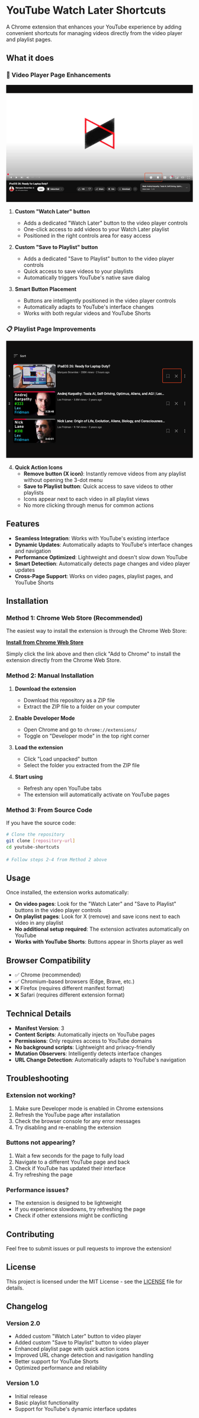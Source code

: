 # YouTube Watch Later Shortcuts

A Chrome extension that enhances your YouTube experience by adding convenient shortcuts for managing videos directly from the video player and playlist pages.

## What it does

### 🎥 Video Player Page Enhancements

![Video Player Shortcuts](screenshots/player-shortcuts.png)

1. **Custom "Watch Later" button**
   - Adds a dedicated "Watch Later" button to the video player controls
   - One-click access to add videos to your Watch Later playlist
   - Positioned in the right controls area for easy access

2. **Custom "Save to Playlist" button**
   - Adds a dedicated "Save to Playlist" button to the video player controls
   - Quick access to save videos to your playlists
   - Automatically triggers YouTube's native save dialog

3. **Smart Button Placement**
   - Buttons are intelligently positioned in the video player controls
   - Automatically adapts to YouTube's interface changes
   - Works with both regular videos and YouTube Shorts

### 📋 Playlist Page Improvements

![Playlist Shortcuts](screenshots/playlist-shortcuts.png)

4. **Quick Action Icons**
   - **Remove button (X icon)**: Instantly remove videos from any playlist without opening the 3-dot menu
   - **Save to Playlist button**: Quick access to save videos to other playlists
   - Icons appear next to each video in all playlist views
   - No more clicking through menus for common actions

## Features

- **Seamless Integration**: Works with YouTube's existing interface
- **Dynamic Updates**: Automatically adapts to YouTube's interface changes and navigation
- **Performance Optimized**: Lightweight and doesn't slow down YouTube
- **Smart Detection**: Automatically detects page changes and video player updates
- **Cross-Page Support**: Works on video pages, playlist pages, and YouTube Shorts

## Installation

### Method 1: Chrome Web Store (Recommended)

The easiest way to install the extension is through the Chrome Web Store:

**[Install from Chrome Web Store](https://chromewebstore.google.com/detail/youtube-watch-later-short/omdomjnalailcppncbjgblhmbedgfcen)**

Simply click the link above and then click "Add to Chrome" to install the extension directly from the Chrome Web Store.

### Method 2: Manual Installation

1. **Download the extension**
   - Download this repository as a ZIP file
   - Extract the ZIP file to a folder on your computer

2. **Enable Developer Mode**
   - Open Chrome and go to `chrome://extensions/`
   - Toggle on "Developer mode" in the top right corner

3. **Load the extension**
   - Click "Load unpacked" button
   - Select the folder you extracted from the ZIP file

4. **Start using**
   - Refresh any open YouTube tabs
   - The extension will automatically activate on YouTube pages

### Method 3: From Source Code

If you have the source code:

```bash
# Clone the repository
git clone [repository-url]
cd youtube-shortcuts

# Follow steps 2-4 from Method 2 above
```

## Usage

Once installed, the extension works automatically:

- **On video pages**: Look for the "Watch Later" and "Save to Playlist" buttons in the video player controls
- **On playlist pages**: Look for X (remove) and save icons next to each video in any playlist
- **No additional setup required**: The extension activates automatically on YouTube
- **Works with YouTube Shorts**: Buttons appear in Shorts player as well

## Browser Compatibility

- ✅ Chrome (recommended)
- ✅ Chromium-based browsers (Edge, Brave, etc.)
- ❌ Firefox (requires different manifest format)
- ❌ Safari (requires different extension format)

## Technical Details

- **Manifest Version**: 3
- **Content Scripts**: Automatically injects on YouTube pages
- **Permissions**: Only requires access to YouTube domains
- **No background scripts**: Lightweight and privacy-friendly
- **Mutation Observers**: Intelligently detects interface changes
- **URL Change Detection**: Automatically adapts to YouTube's navigation

## Troubleshooting

### Extension not working?
1. Make sure Developer mode is enabled in Chrome extensions
2. Refresh the YouTube page after installation
3. Check the browser console for any error messages
4. Try disabling and re-enabling the extension

### Buttons not appearing?
1. Wait a few seconds for the page to fully load
2. Navigate to a different YouTube page and back
3. Check if YouTube has updated their interface
4. Try refreshing the page

### Performance issues?
- The extension is designed to be lightweight
- If you experience slowdowns, try refreshing the page
- Check if other extensions might be conflicting

## Contributing

Feel free to submit issues or pull requests to improve the extension!

## License

This project is licensed under the MIT License - see the [LICENSE](LICENSE) file for details.

## Changelog

### Version 2.0
- Added custom "Watch Later" button to video player
- Added custom "Save to Playlist" button to video player
- Enhanced playlist page with quick action icons
- Improved URL change detection and navigation handling
- Better support for YouTube Shorts
- Optimized performance and reliability

### Version 1.0
- Initial release
- Basic playlist functionality
- Support for YouTube's dynamic interface updates 
